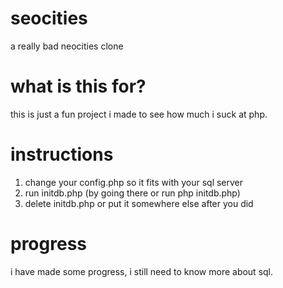 # seocities
a really bad neocities clone
# what is this for?
this is just a fun project i made to see how much i suck at php.
# instructions

1. change your config.php so it fits with your sql server
2. run initdb.php (by going there or run php initdb.php)
3. delete initdb.php or put it somewhere else after you did

# progress
i have made some progress, i still need to know more about sql.